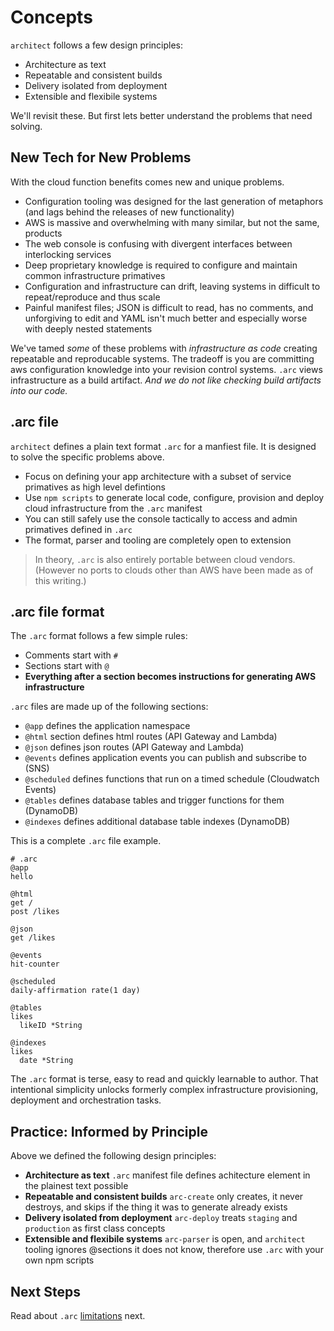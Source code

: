 # Concepts

`architect` follows a few design principles:

- Architecture as text
- Repeatable and consistent builds
- Delivery isolated from deployment
- Extensible and flexibile systems

We'll revisit these. But first lets better understand the problems that need solving.

## New Tech for New Problems

With the cloud function benefits comes new and unique problems.

- Configuration tooling was designed for the last generation of metaphors (and lags behind the releases of new functionality)
- AWS is massive and overwhelming with many similar, but not the same, products
- The web console is confusing with divergent interfaces between interlocking services
- Deep proprietary knowledge is required to configure and maintain common infrastructure primatives
- Configuration and infrastructure can drift, leaving systems in difficult to repeat/reproduce and thus scale
- Painful manifest files; JSON is difficult to read, has no comments, and unforgiving to edit and YAML isn't much better and especially worse with deeply nested statements

We've tamed _some_ of these problems with _infrastructure as code_ creating repeatable and reproducable systems. The tradeoff is you are committing aws configuration knowledge into your revision control systems. `.arc` views infrastructure as a build artifact. *And we do not like checking build artifacts into our code.*

## .arc file

`architect` defines a plain text format `.arc` for a manfiest file. It is designed to solve the specific problems above.

- Focus on defining your app architecture with a subset of service primatives as high level defintions
- Use `npm scripts` to  generate local code, configure, provision and deploy cloud infrastructure from the `.arc` manifest
- You can still safely use the console tactically to access and admin primatives defined in `.arc`
- The format, parser and tooling are completely open to extension

> In theory, `.arc` is also entirely portable between cloud vendors. (However no ports to clouds other than AWS have been made as of this writing.)

## .arc file format

The `.arc` format follows a few simple rules:

- Comments start with `#`
- Sections start with `@`
- **Everything after a section becomes instructions for generating AWS infrastructure**

`.arc` files are made up of the following sections: 

- `@app` defines the application namespace
- `@html` section defines html routes (API Gateway and Lambda)
- `@json`  defines json routes (API Gateway and Lambda)
- `@events` defines application events you can publish and subscribe to (SNS)
- `@scheduled` defines functions that run on a timed schedule (Cloudwatch Events)
- `@tables` defines database tables and trigger functions for them (DynamoDB)
- `@indexes` defines additional database table indexes (DynamoDB)

This is a complete `.arc` file example. 

```
# .arc
@app
hello

@html
get /
post /likes

@json
get /likes

@events
hit-counter

@scheduled
daily-affirmation rate(1 day)

@tables
likes
  likeID *String

@indexes
likes
  date *String
```

The `.arc` format is terse, easy to read and quickly learnable to author. That intentional simplicity unlocks formerly complex infrastructure provisioning, deployment and orchestration tasks.

## Practice: Informed by Principle 

Above we defined the following design principles:

- **Architecture as text** `.arc` manifest file defines achitecture element in the plainest text possible
- **Repeatable and consistent builds** `arc-create` only creates, it never destroys, and skips if the thing it was to generate already exists
- **Delivery isolated from deployment** `arc-deploy` treats `staging` and `production` as first class concepts
- **Extensible and flexibile systems** `arc-parser` is open, and `architect` tooling ignores @sections it does not know, therefore use `.arc` with your own npm scripts

## Next Steps

Read about `.arc` [limitations](/intro/limits) next. 
